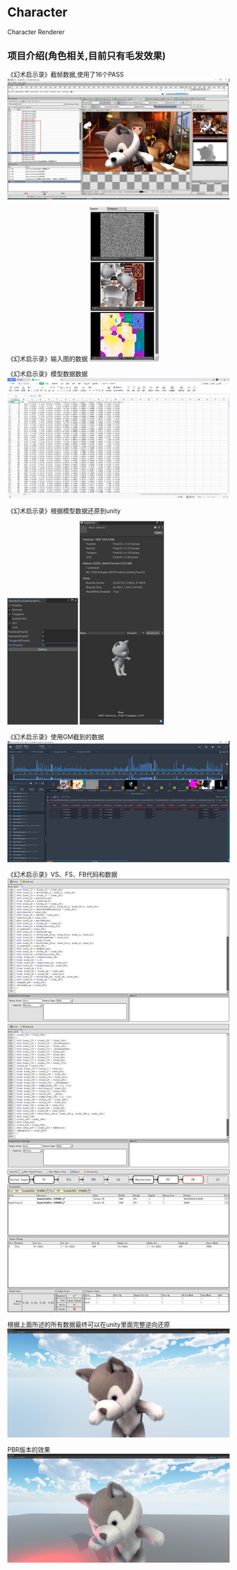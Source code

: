 # Character
 Character Renderer

项目介绍(角色相关,目前只有毛发效果)
-----------------------------------------------------------------------------------------------------------------------
《幻术启示录》截帧数据,使用了16个PASS
![Image text](./Small_ProjectInfo/RestoreData.jpg)

《幻术启示录》输入图的数据
![Image text](./Small_ProjectInfo/RestoreInputs.jpg)

《幻术启示录》模型数据数据
![Image text](./Small_ProjectInfo/RestoreMeshCSV.jpg)

《幻术启示录》根据模型数据还原到unity

![Image text](./Small_ProjectInfo/RestoreMeshTool.jpg)
![Image text](./Small_ProjectInfo/RestoreMode.jpg)

《幻术启示录》使用GM截到的数据
![Image text](./Small_ProjectInfo/RestoreShaderData.jpg)

《幻术启示录》VS、FS、FB代码和数据
![Image text](./Small_ProjectInfo/RestoreShaderVS.jpg)
![Image text](./Small_ProjectInfo/RestoreShaderFS.jpg)
![Image text](./Small_ProjectInfo/RestoreShaderFB.jpg)

根据上面所述的所有数据最终可以在unity里面完整逆向还原
![Image text](./Small_ProjectInfo/RestoreFur.jpg)

PBR版本的效果
![Image text](./Small_ProjectInfo/PBRFur.jpg)
